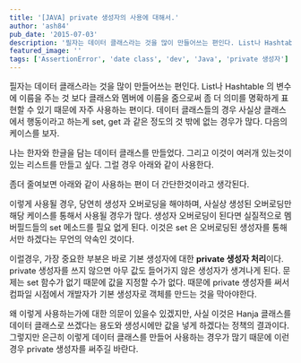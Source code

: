 ```yaml
---
title: '[JAVA] private 생성자의 사용에 대해서.'
author: 'ash84'
pub_date: '2015-07-03'
description: '필자는 데이터 클래스라는 것을 많이 만들어쓰는 편인다. List나 Hashtable 의 변수에 이름을 주는 것 보다 클래스와 멤버에 이름을 줌으로써 좀 더 의미를 명확하게 표현할 수 있기 때문에 자주 사용하는 편이다. 데이터 클래스들의 경우 사실상 클래스에서 행동이라고 하는게 set, get 과 같은 정도의 것 밖에 없는 경우가 많다. 다음의'
featured_image: ''
tags: ['AssertionError', 'date class', 'dev', 'Java', 'private 생성자']
---
```



<span style="font-size: 11pt;">필자는 데이터 클래스라는 것을 많이 만들어쓰는 편인다. </span><span style="font-size: 11pt;">List나 Hashtable 의 변수에 이름을 주는 것 보다 클래스와 멤버에 이름을 줌으로써 좀 더 의미를 명확하게 표현할 수 있기 때문에 자주 사용하는 편이다. </span><span style="font-size: 11pt;">데이터 클래스들의 경우 사실상 클래스에서 행동이라고 하는게 set, get 과 같은 정도의 것 밖에 없는 경우가 많다. 다음의 케이스를 보자. </span>

<span style="font-size: 11pt;"></span>

<script src="https://gist.github.com/4152877.js"></script>

<span style="font-size: 11pt;">나는 한자와 한글을 담는 데이터 클래스를 만들었다. 그리고 이것이 여러개 있는것이 있는 리스트를 만들고 싶다. 그럴 경우 아래와 같이 사용한다. </span>

<span style="font-size: 11pt;"></span>

<script src="https://gist.github.com/4152895.js"></script>

<span style="font-size: 11pt;">좀더 줄여보면 아래와 같이 사용하는 편이 더 간단한것이라고 생각된다. </span>

<span style="font-size: 11pt;"></span>

<script src="https://gist.github.com/4152899.js"></script>

<span style="font-size: 11pt;">이렇게 사용될 경우, 당연히 생성자 오버로딩을 해야하며, 사실상 생성된 오버로딩만 해당 케이스를 통해서 사용될 경우가 많다. 생성자 오버로딩이 된다면 실질적으로 멤버필드들의 set 메소드를 필요 없게 된다. 이것은 set 은 오버로딩된 생성자를 통해서만 하겠다는 무언의 약속인 것이다. </span>

<script src="https://gist.github.com/4152942.js"></script>

<span style="font-size: 11pt;">이럴경우, 가장 중요한 부분은 바로 기본 생성자에 대한 **private 생성자 처리**이다. private 생성자를 쓰지 않으면 아무 값도 들어가지 않은 생성자가 생겨나게 된다. 문제는 set 함수가 없기 때문에 값을 지정할 수가 없다. 때문에 private 생성자를 써서 컴파일 시점에서 개발자가 기본 생성자로 객체를 만드는 것을 막아야한다. </span>

<span style="font-size: 11pt;">왜 이렇게 사용하는가에 대한 의문이 있을수 있겠지만, 사실 이것은 Hanja 클래스를 데이터 클래스로 쓰겠다는 용도와 생성시에만 값을 넣게 하겠다는 정책의 결과이다. 그렇지만 은근히 이렇게 데이터 클래스를 만들어 사용하는 경우가 많기 때문에 이런 경우 private 생성자를 써주길 바란다. </span>



